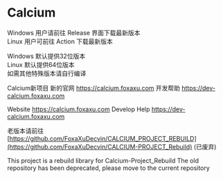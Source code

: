 # Calcium
Windows 用户请前往 Release 界面下载最新版本     
Linux 用户可前往 Action 下载最新版本     

Windows 默认提供32位版本  
Linux 默认提供64位版本  
如需其他特殊版本请自行编译  

Calcium新项目
新的官网       https://calcium.foxaxu.com
开发帮助       https://dev-calcium.foxaxu.com

Website         https://calcium.foxaxu.com
Develop Help    https://dev-calcium.foxaxu.com

老版本请前往   [https://github.com/FoxaXuDecvin/CALCIUM_PROJECT_REBUILD](https://github.com/FoxaXuDecvin/CALCIUM-PROJECT_Rebuild)  (已废弃)

This project is a rebuild library for Calcium-Project_Rebuild
The old repository has been deprecated, please move to the current repository
